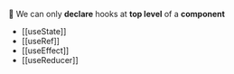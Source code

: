 🔴 We can only **declare** hooks at **top level** of a **component**

- [[useState]]
- [[useRef]]
- [[useEffect]]
- [[useReducer]]

